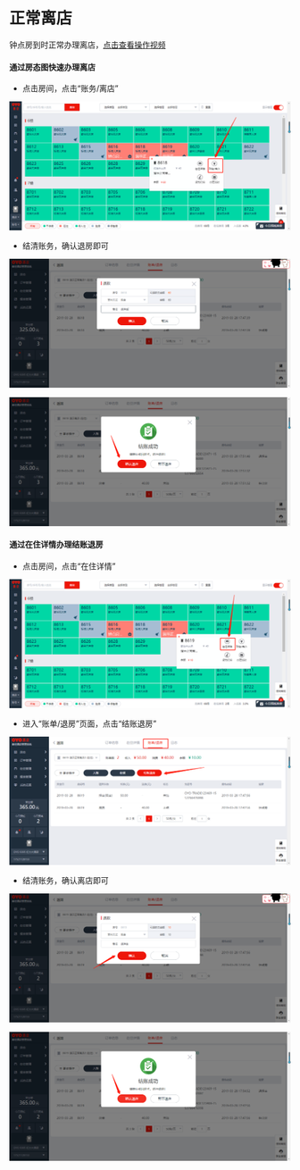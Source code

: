 # 正常离店

钟点房到时正常办理离店，[点击查看操作视频](http://crs-pms-vidio.oss-cn-beijing.aliyuncs.com/%E9%92%9F%E7%82%B9%E6%88%BF%E9%80%80%E6%88%BF.mp4)

#### 通过房态图快速办理离店

* 点击房间，点击“账务/离店”

![](../../../.gitbook/assets/image%20%28255%29.png)

* 结清账务，确认退房即可

![](../../../.gitbook/assets/image%20%28766%29.png)

![](../../../.gitbook/assets/image%20%28611%29.png)

#### 通过在住详情办理结账退房

* 点击房间，点击“在住详情”

![](../../../.gitbook/assets/image%20%28599%29.png)

* 进入“账单/退房”页面，点击“结账退房”

![](../../../.gitbook/assets/image%20%28680%29.png)

* 结清账务，确认离店即可

![](../../../.gitbook/assets/image%20%2825%29.png)

![](../../../.gitbook/assets/image%20%28605%29.png)





